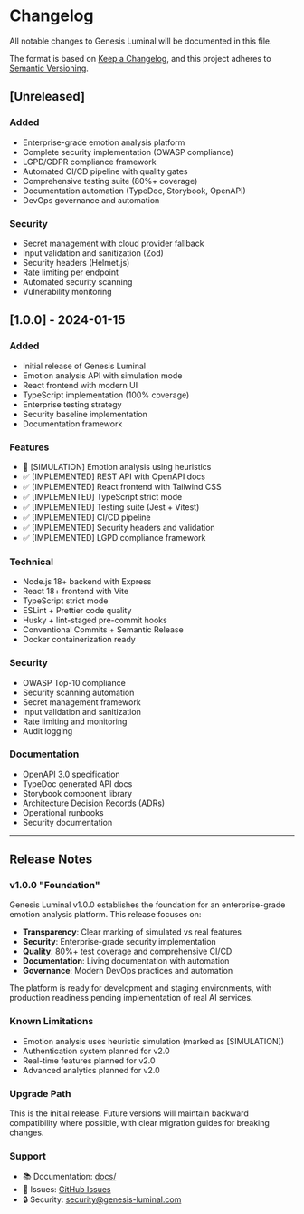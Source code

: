 # Changelog

All notable changes to Genesis Luminal will be documented in this file.

The format is based on [Keep a Changelog](https://keepachangelog.com/en/1.0.0/),
and this project adheres to [Semantic Versioning](https://semver.org/spec/v2.0.0.html).

## [Unreleased]

### Added
- Enterprise-grade emotion analysis platform
- Complete security implementation (OWASP compliance)
- LGPD/GDPR compliance framework
- Automated CI/CD pipeline with quality gates
- Comprehensive testing suite (80%+ coverage)
- Documentation automation (TypeDoc, Storybook, OpenAPI)
- DevOps governance and automation

### Security
- Secret management with cloud provider fallback
- Input validation and sanitization (Zod)
- Security headers (Helmet.js)
- Rate limiting per endpoint
- Automated security scanning
- Vulnerability monitoring

## [1.0.0] - 2024-01-15

### Added
- Initial release of Genesis Luminal
- Emotion analysis API with simulation mode
- React frontend with modern UI
- TypeScript implementation (100% coverage)
- Enterprise testing strategy
- Security baseline implementation
- Documentation framework

### Features
- 🔴 [SIMULATION] Emotion analysis using heuristics
- ✅ [IMPLEMENTED] REST API with OpenAPI docs
- ✅ [IMPLEMENTED] React frontend with Tailwind CSS
- ✅ [IMPLEMENTED] TypeScript strict mode
- ✅ [IMPLEMENTED] Testing suite (Jest + Vitest)
- ✅ [IMPLEMENTED] CI/CD pipeline
- ✅ [IMPLEMENTED] Security headers and validation
- ✅ [IMPLEMENTED] LGPD compliance framework

### Technical
- Node.js 18+ backend with Express
- React 18+ frontend with Vite
- TypeScript strict mode
- ESLint + Prettier code quality
- Husky + lint-staged pre-commit hooks
- Conventional Commits + Semantic Release
- Docker containerization ready

### Security
- OWASP Top-10 compliance
- Security scanning automation
- Secret management framework
- Input validation and sanitization
- Rate limiting and monitoring
- Audit logging

### Documentation
- OpenAPI 3.0 specification
- TypeDoc generated API docs
- Storybook component library
- Architecture Decision Records (ADRs)
- Operational runbooks
- Security documentation

---

## Release Notes

### v1.0.0 "Foundation"

Genesis Luminal v1.0.0 establishes the foundation for an enterprise-grade emotion analysis platform. This release focuses on:

- **Transparency**: Clear marking of simulated vs real features
- **Security**: Enterprise-grade security implementation
- **Quality**: 80%+ test coverage and comprehensive CI/CD
- **Documentation**: Living documentation with automation
- **Governance**: Modern DevOps practices and automation

The platform is ready for development and staging environments, with production readiness pending implementation of real AI services.

### Known Limitations

- Emotion analysis uses heuristic simulation (marked as [SIMULATION])
- Authentication system planned for v2.0
- Real-time features planned for v2.0
- Advanced analytics planned for v2.0

### Upgrade Path

This is the initial release. Future versions will maintain backward compatibility where possible, with clear migration guides for breaking changes.

### Support

- 📚 Documentation: [docs/](./docs/)
- 🐛 Issues: [GitHub Issues](https://github.com/PrinceOfEgypt1/Genesis_Luminal_Production/issues)
- 🔒 Security: [security@genesis-luminal.com](mailto:security@genesis-luminal.com)
